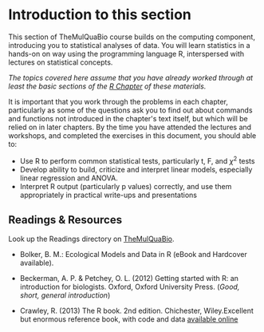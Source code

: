 # Introduction to this section

This section of TheMulQuaBio course builds on the computing component, introducing you to statistical analyses of data. You will learn statistics in a hands-on on way using the programming language R, interspersed with lectures on statistical concepts.

*The topics covered here assume that you have already worked through at least the basic sections of the [R Chapter](./notebooks/07-R.ipynb) of these materials.*

It is important that you work through the problems in each chapter, particularly as some of the questions ask you to find out about commands and functions not introduced in the chapter's text itself, but which will be relied on in later chapters. By the time you have attended the lectures and workshops, and completed the exercises in this document, you should able to:

* Use R to perform common statistical tests, particularly t, F, and $\chi^{2}$ tests
* Develop ability to build, criticize and interpret linear models, especially linear regression and ANOVA.
* Interpret R output (particularly p values) correctly, and use them appropriately in practical write-ups and presentations

## Readings & Resources

Look up the Readings directory on [TheMulQuaBio](https://github.com/mhasoba/TheMulQuaBio).

* Bolker, B. M.: Ecological Models and Data in R (eBook and Hardcover available).

* Beckerman, A. P. & Petchey, O. L. (2012) Getting started with R: an introduction for biologists. Oxford, Oxford University Press. (*Good, short, general introduction*)

* Crawley, R. (2013) The R book. 2nd edition. Chichester, Wiley.Excellent but enormous reference book, with code and data [available online](http://www.bio.ic.ac.uk/research/mjcraw/therbook/index.htm)